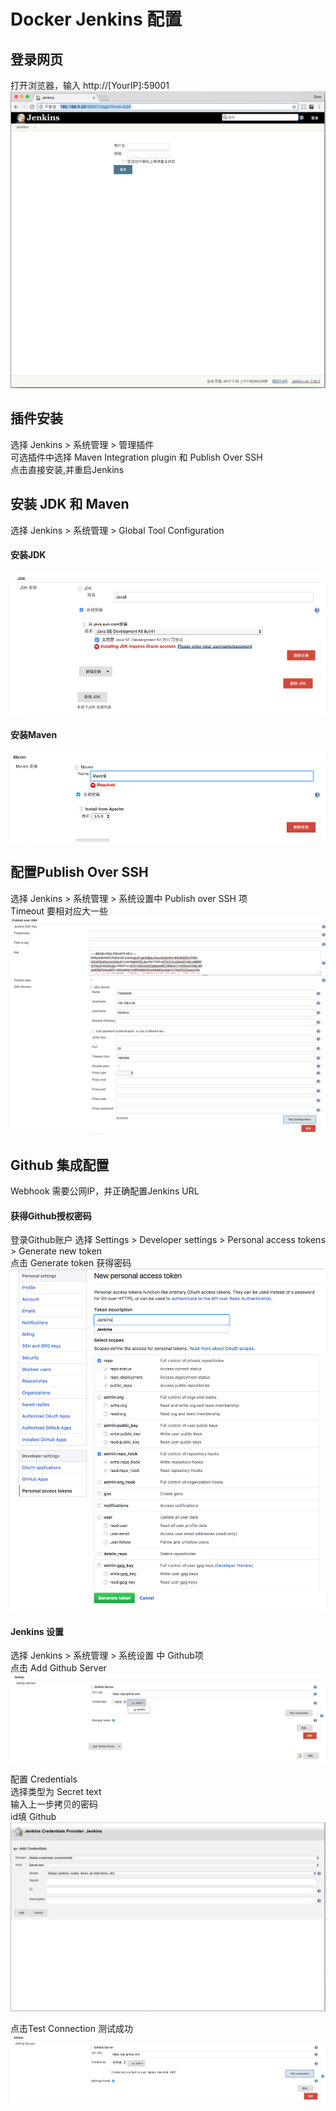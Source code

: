 # Docker Jenkins 配置

## 登录网页
打开浏览器，输入 http://[YourIP]:59001
![login](images/login.png)


## 插件安装
选择 Jenkins > 系统管理 > 管理插件<br>
可选插件中选择 Maven Integration plugin 和 Publish Over SSH <br>
点击直接安装,并重启Jenkins <br>

## 安装 JDK 和 Maven
选择 Jenkins > 系统管理 > Global Tool Configuration <br>

#### 安装JDK
![install_jdk](images/install_jdk.png)

#### 安装Maven
![install_maven](images/install_maven.png)

## 配置Publish Over SSH
选择 Jenkins > 系统管理 > 系统设置中 Publish over SSH 项 <br>
Timeout 要相对应大一些<br>
![publish_over_ssh](images/publish_over_ssh.png)

## Github 集成配置 
Webhook 需要公网IP，并正确配置Jenkins URL<br>

#### 获得Github授权密码
登录Github账户 选择 Settings > Developer settings > Personal access tokens > Generate new token<br>
点击 Generate token 获得密码<br>
![github_generate_token](images/github_generate_token.png)
#### Jenkins 设置
选择 Jenkins > 系统管理 > 系统设置 中 Github项 <br>
点击 Add Github Server <br>
![jenkins_github_add_server](images/jenkins_github_add_server.png)

配置 Credentials<br>
选择类型为 Secret text<br>
输入上一步拷贝的密码<br>
id填 Github<br>
![jenkins_github_add_credentials](images/jenkins_github_add_credentials.png)

点击Test Connection 测试成功<br>
![jenkins_github_add_credentials](images/jenkins_github_test_connection.png)


